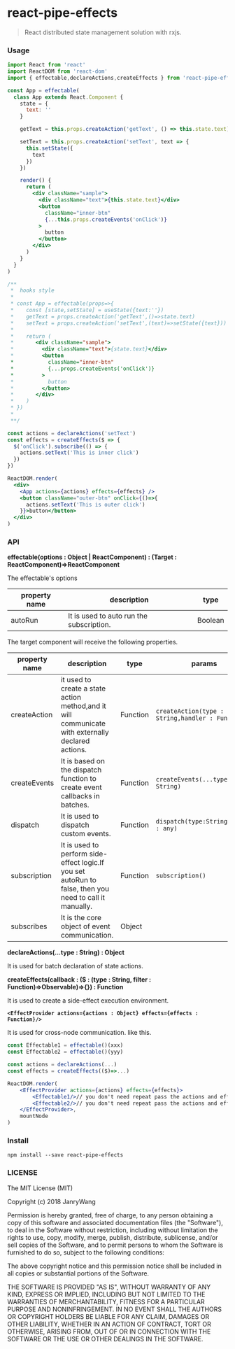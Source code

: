 # react-pipe-effects

> React distributed state management solution with rxjs.

### Usage

```jsx
import React from 'react'
import ReactDOM from 'react-dom'
import { effectable,declareActions,createEffects } from 'react-pipe-effects'

const App = effectable(
  class App extends React.Component {
    state = {
      text: ''
    }

    getText = this.props.createAction('getText', () => this.state.text)

    setText = this.props.createAction('setText', text => {
      this.setState({
        text
      })
    })

    render() {
      return (
        <div className="sample">
          <div className="text">{this.state.text}</div>
          <button
            className="inner-btn"
            {...this.props.createEvents('onClick')}
          >
            button
          </button>
        </div>
      )
    }
  }
)

/**
 *  hooks style
 * 
 * const App = effectable(props=>{
 *    const [state,setState] = useState({text:''})
 *    getText = props.createAction('getText',()=>state.text)
 *    setText = props.createAction('setText',(text)=>setState({text}))
 * 
 *    return (
 *       <div className="sample">
 *         <div className="text">{state.text}</div>
 *         <button
 *           className="inner-btn"
 *           {...props.createEvents('onClick')}
 *         >
 *           button
 *         </button>
 *       </div>
 *    )
 * })
 * 
 **/

const actions = declareActions('setText')
const effects = createEffects($ => {
  $('onClick').subscribe(() => {
    actions.setText('This is inner click')
  })
})

ReactDOM.render(
  <div>
    <App actions={actions} effects={effects} />
    <button className="outer-btn" onClick={()=>{
      actions.setText('This is outer click')
    }}>button</button>
  </div>
)
```

### API

**effectable(options : Object | ReactComponent) : (Target : ReactComponent)=>ReactComponent**

The effectable's options

| property name | description                              | type    |
| ------------- | ---------------------------------------- | ------- |
| autoRun       | It is used to auto run the subscription. | Boolean |

The target component will receive the following properties.

| property name      | description                                                  | type     | params                                                |
| ------------------ | ------------------------------------------------------------ | -------- | ----------------------------------------------------- |
| createAction  | it used to create a state action method,and it will communicate with externally declared actions. | Function | `createAction(type : String,handler : Function)` |
| createEvents | It is based on the dispatch function to create event callbacks in batches. | Function | `createEvents(...type : String)`                |
| dispatch           | It is used to dispatch custom events.                        | Function | `dispatch(type:String,..args : any)`                  |
| subscription       | It is used to perform side-effect logic.If you set autoRun to false, then you need to call it manually. | Function | `subscription()`                                      |
| subscribes         | It is the core object of event communication.                | Object   |                                                       |



**declareActions(...type : String) : Object**

It is used for batch declaration of state actions.



**createEffects(callback : ($ : (type : String, filter : Function)=>Observable)=>{}) : Function**

It is used to create a side-effect execution environment.



**`<EffectProvider actions={actions : Object} effects={effects : Function}/>`**

It is used for cross-node communication. like this.

```jsx
const Effectable1 = effectable()(xxx)
const Effectable2 = effectable()(yyy)

const actions = declareActions(...)
const effects = createEffects(($)=>...)                               

ReactDOM.render(                                
    <EffectProvider actions={actions} effects={effects}>                                 
        <Effectable1/>// you don't need repeat pass the actions and effects
        <Effectable2/>// you don't need repeat pass the actions and effects
    </EffectProvider>,
    mountNode
)
```





### Install

```
npm install --save react-pipe-effects
```

### LICENSE

The MIT License (MIT)

Copyright (c) 2018 JanryWang

Permission is hereby granted, free of charge, to any person obtaining a copy of
this software and associated documentation files (the "Software"), to deal in
the Software without restriction, including without limitation the rights to
use, copy, modify, merge, publish, distribute, sublicense, and/or sell copies of
the Software, and to permit persons to whom the Software is furnished to do so,
subject to the following conditions:

The above copyright notice and this permission notice shall be included in all
copies or substantial portions of the Software.

THE SOFTWARE IS PROVIDED "AS IS", WITHOUT WARRANTY OF ANY KIND, EXPRESS OR
IMPLIED, INCLUDING BUT NOT LIMITED TO THE WARRANTIES OF MERCHANTABILITY, FITNESS
FOR A PARTICULAR PURPOSE AND NONINFRINGEMENT. IN NO EVENT SHALL THE AUTHORS OR
COPYRIGHT HOLDERS BE LIABLE FOR ANY CLAIM, DAMAGES OR OTHER LIABILITY, WHETHER
IN AN ACTION OF CONTRACT, TORT OR OTHERWISE, ARISING FROM, OUT OF OR IN
CONNECTION WITH THE SOFTWARE OR THE USE OR OTHER DEALINGS IN THE SOFTWARE.
